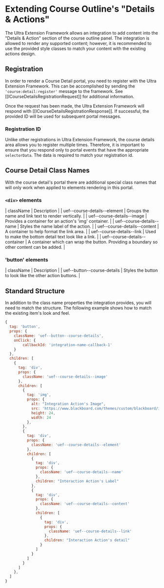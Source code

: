 # Extending Course Outline's "Details & Actions"

The Ultra Extension Framework allows an integration to add content
into the "Details & Action" section of the course outline panel.  The
integration is allowed to render any supported content; however, it
is recommended to use the provided style classes to match your content
with the existing actions design.

## Registration
In order to render a Course Detail portal, you need to register with the
Ultra Extension Framework.  This can be accomplished by sending the
`'course:detail:register'` message to the framework.  See
[[ICourseDetailsRegistrationRequest]] for additional information.

Once the request has been made, the Ultra Extension Framework will
respond with [[ICourseDetailsRegistrationResponse]].  If successful,
the provided ID will be used for subsequent portal messages.

### Registration ID
Unlike other registrations in Ultra Extension Framework, the course
details area allows you to register multiple times.  Therefore, it is
important to ensure that you respond only to portal events that have
the appropriate `selectorData`.  The data is required to match your
registration id.

## Course Detail Class Names
With the course detail's portal there are additional special class names
that will only work when applied to elements rendering in this portal.

### `<div>` elements
| className | Description |
| uef--course-details--element | Groups the name and link text to render vertically. |
| uef--course-details--image | Provides a container for an action's 'img' container. |
| uef--course-details--name | Styles the name label of the action. |
| uef--course-details--content | A container to help format the link area. |
| uef--course-details--link | Used to make the bottom detail text look like a link. |
| uef--course-details--container | A container which can wrap the button.  Providing a boundary so other content can be added. |

### 'button' elements
| className | Description |
| uef--button--course-details | Styles the button to look like the other action buttons. |


## Standard Structure
In addition to the class name properties the integration provides,
you will need to match the structure.  The following example shows how
to match the existing item's look and feel.

```javascript
{
  tag: 'button',
  props: {
    className: 'uef--button--course-details',
    onClick: {
        callbackId: 'integration-name-callback-1'
    }
  },
  children: [
    {
      tag: 'div',
      props: {
        className: 'uef--course-details--image'
      },
      children: [
        {
          tag: 'img',
          props: {
            alt: "Integration Action's Image",
            src: 'https://www.blackboard.com/themes/custom/blackboard/images/Blackboard-Logo.png',
            height: 24,
            width: 24
          },
        },
        {
          tag: 'div',
          props: {
            className: 'uef--course-details--element'
          },
          children: [
            {
              tag: 'div',
              props: {
                className: 'uef--course-details--name'
              },
              children: "Interaction Action's Label"
            },
            {
              tag: 'div',
              props: {
                className: 'uef--course-details--content'
              },
              children: [
                {
                  tag: 'div',
                  props: {
                    className: 'uef--course-details--link'
                  },
                  children: "Interaction Action's detail"
                }
              ]
            }
          ]
        }
      ]
    },
  ]
}
```

